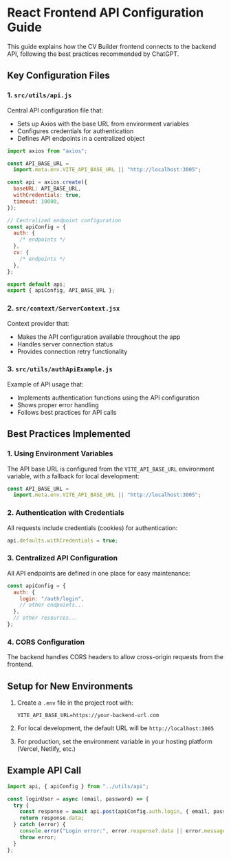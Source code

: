 # React Frontend API Configuration Guide

This guide explains how the CV Builder frontend connects to the backend API, following the best practices recommended by ChatGPT.

## Key Configuration Files

### 1. `src/utils/api.js`

Central API configuration file that:

- Sets up Axios with the base URL from environment variables
- Configures credentials for authentication
- Defines API endpoints in a centralized object

```javascript
import axios from "axios";

const API_BASE_URL =
  import.meta.env.VITE_API_BASE_URL || "http://localhost:3005";

const api = axios.create({
  baseURL: API_BASE_URL,
  withCredentials: true,
  timeout: 10000,
});

// Centralized endpoint configuration
const apiConfig = {
  auth: {
    /* endpoints */
  },
  cv: {
    /* endpoints */
  },
};

export default api;
export { apiConfig, API_BASE_URL };
```

### 2. `src/context/ServerContext.jsx`

Context provider that:

- Makes the API configuration available throughout the app
- Handles server connection status
- Provides connection retry functionality

### 3. `src/utils/authApiExample.js`

Example of API usage that:

- Implements authentication functions using the API configuration
- Shows proper error handling
- Follows best practices for API calls

## Best Practices Implemented

### 1. Using Environment Variables

The API base URL is configured from the `VITE_API_BASE_URL` environment variable, with a fallback for local development:

```javascript
const API_BASE_URL =
  import.meta.env.VITE_API_BASE_URL || "http://localhost:3005";
```

### 2. Authentication with Credentials

All requests include credentials (cookies) for authentication:

```javascript
api.defaults.withCredentials = true;
```

### 3. Centralized API Configuration

All API endpoints are defined in one place for easy maintenance:

```javascript
const apiConfig = {
  auth: {
    login: "/auth/login",
    // other endpoints...
  },
  // other resources...
};
```

### 4. CORS Configuration

The backend handles CORS headers to allow cross-origin requests from the frontend.

## Setup for New Environments

1. Create a `.env` file in the project root with:

   ```
   VITE_API_BASE_URL=https://your-backend-url.com
   ```

2. For local development, the default URL will be `http://localhost:3005`

3. For production, set the environment variable in your hosting platform (Vercel, Netlify, etc.)

## Example API Call

```javascript
import api, { apiConfig } from "../utils/api";

const loginUser = async (email, password) => {
  try {
    const response = await api.post(apiConfig.auth.login, { email, password });
    return response.data;
  } catch (error) {
    console.error("Login error:", error.response?.data || error.message);
    throw error;
  }
};
```
